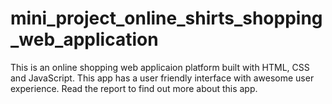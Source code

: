 # mini_project_online_shirts_shopping_web_application
This is an online shopping web applicaion platform built with HTML, CSS and JavaScript.
This app has a user friendly interface with awesome user experience.
Read the report to find out more about this app.
